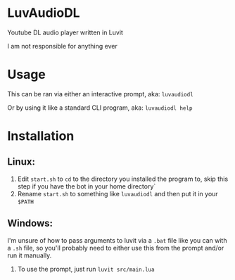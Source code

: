 # LuvAudioDL

Youtube DL audio player written in Luvit 

I am not responsible for anything ever

# Usage

This can be ran via either an interactive prompt, aka: `luvaudiodl`

Or by using it like a standard CLI program, aka: `luvaudiodl help`

# Installation

## Linux:
1. Edit `start.sh` to `cd` to the directory you installed the program to, skip this step if you have the bot in your home directory`
2. Rename `start.sh` to something like `luvaudiodl` and then put it in your `$PATH`

## Windows:
I'm unsure of how to pass arguments to luvit via a `.bat` file like you can with a `.sh` file, so you'll probably need to either use this from the prompt and/or run it manually.

1. To use the prompt, just run `luvit src/main.lua`